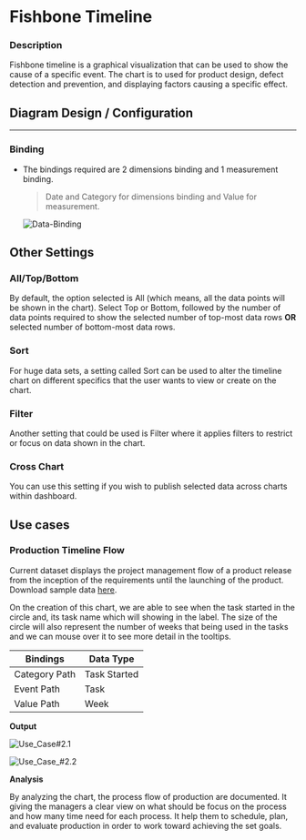# Fishbone Timeline
### Description

Fishbone timeline is a graphical visualization that can be used to show the cause of a specific event. The chart is to used for product design, defect detection and prevention, and displaying factors causing a specific effect.

## Diagram Design / Configuration
---
### Binding
- The bindings required are 2 dimensions binding and 1 measurement binding.
	>Date and Category for dimensions binding and Value for measurement.
	
	![Data-Binding](./image/fishbone-timeline/Data-Binding.png)
    
## Other Settings

### All/Top/Bottom

By default, the option selected is All (which means, all the data points will be shown in the chart). Select Top or Bottom, followed by the number of data points required to show the selected number of top-most data rows **OR** selected number of bottom-most data rows.

### Sort

For huge data sets, a setting called Sort can be used to alter the timeline chart on different specifics that the user wants to view or create on the chart.

### Filter

Another setting that could be used is Filter where it applies filters to restrict or focus on data shown in the chart.

### Cross Chart
You can use this setting if you wish to publish selected data across charts within dashboard.

## Use cases

### Production Timeline Flow
Current dataset displays the project management flow of a product release from the inception of the requirements until the launching of the product. Download sample data [here](./sample-data/fishbone-timeline/Production_Process.xlsx).

On the creation of this chart, we are able to see when the task started in the circle and, its task name which will showing in the label. The size of the circle will also represent the number of weeks that being used in the tasks and we can mouse over it to see more detail in the tooltips. 

|Bindings |Data Type|
|---|---|
|Category Path|Task Started|
|Event Path|Task|
|Value Path|Week|


**Output**

 ![Use_Case#2.1](./image/fishbone-timeline/use_case_#2.1.png)
 
 ![Use_Case_#2.2](./image/fishbone-timeline/use_case_#2.2.png)
 
 **Analysis**

By analyzing the chart, the process flow of production are documented. It giving the managers a clear view on what should be focus on the process and how many time need for each process. It help them to schedule, plan, and evaluate production in order to work toward achieving the set goals.

